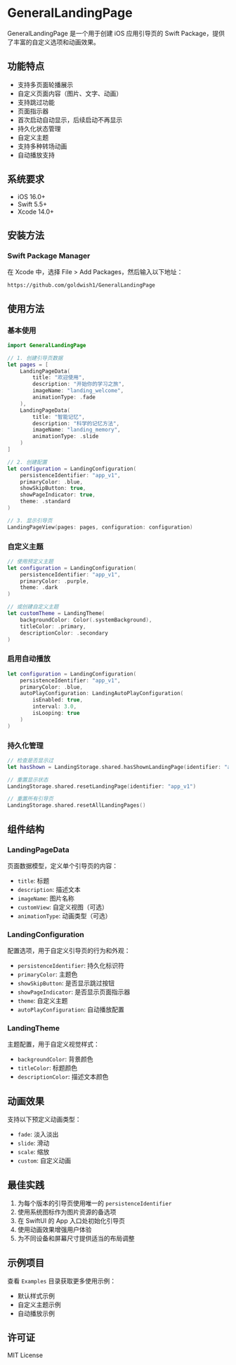 # GeneralLandingPage

GeneralLandingPage 是一个用于创建 iOS 应用引导页的 Swift Package，提供了丰富的自定义选项和动画效果。

## 功能特点

- 支持多页面轮播展示
- 自定义页面内容（图片、文字、动画）
- 支持跳过功能
- 页面指示器
- 首次启动自动显示，后续启动不再显示
- 持久化状态管理
- 自定义主题
- 支持多种转场动画
- 自动播放支持

## 系统要求

- iOS 16.0+
- Swift 5.5+
- Xcode 14.0+

## 安装方法

### Swift Package Manager

在 Xcode 中，选择 File > Add Packages，然后输入以下地址：

```
https://github.com/goldwish1/GeneralLandingPage
```

## 使用方法

### 基本使用

```swift
import GeneralLandingPage

// 1. 创建引导页数据
let pages = [
    LandingPageData(
        title: "欢迎使用",
        description: "开始你的学习之旅",
        imageName: "landing_welcome",
        animationType: .fade
    ),
    LandingPageData(
        title: "智能记忆",
        description: "科学的记忆方法",
        imageName: "landing_memory",
        animationType: .slide
    )
]

// 2. 创建配置
let configuration = LandingConfiguration(
    persistenceIdentifier: "app_v1",
    primaryColor: .blue,
    showSkipButton: true,
    showPageIndicator: true,
    theme: .standard
)

// 3. 显示引导页
LandingPageView(pages: pages, configuration: configuration)
```

### 自定义主题

```swift
// 使用预定义主题
let configuration = LandingConfiguration(
    persistenceIdentifier: "app_v1",
    primaryColor: .purple,
    theme: .dark
)

// 或创建自定义主题
let customTheme = LandingTheme(
    backgroundColor: Color(.systemBackground),
    titleColor: .primary,
    descriptionColor: .secondary
)
```

### 启用自动播放

```swift
let configuration = LandingConfiguration(
    persistenceIdentifier: "app_v1",
    primaryColor: .blue,
    autoPlayConfiguration: LandingAutoPlayConfiguration(
        isEnabled: true,
        interval: 3.0,
        isLooping: true
    )
)
```

### 持久化管理

```swift
// 检查是否显示过
let hasShown = LandingStorage.shared.hasShownLandingPage(identifier: "app_v1")

// 重置显示状态
LandingStorage.shared.resetLandingPage(identifier: "app_v1")

// 重置所有引导页
LandingStorage.shared.resetAllLandingPages()
```

## 组件结构

### LandingPageData

页面数据模型，定义单个引导页的内容：
- `title`: 标题
- `description`: 描述文本
- `imageName`: 图片名称
- `customView`: 自定义视图（可选）
- `animationType`: 动画类型（可选）

### LandingConfiguration

配置选项，用于自定义引导页的行为和外观：
- `persistenceIdentifier`: 持久化标识符
- `primaryColor`: 主题色
- `showSkipButton`: 是否显示跳过按钮
- `showPageIndicator`: 是否显示页面指示器
- `theme`: 自定义主题
- `autoPlayConfiguration`: 自动播放配置

### LandingTheme

主题配置，用于自定义视觉样式：
- `backgroundColor`: 背景颜色
- `titleColor`: 标题颜色
- `descriptionColor`: 描述文本颜色

## 动画效果

支持以下预定义动画类型：
- `fade`: 淡入淡出
- `slide`: 滑动
- `scale`: 缩放
- `custom`: 自定义动画

## 最佳实践

1. 为每个版本的引导页使用唯一的 `persistenceIdentifier`
2. 使用系统图标作为图片资源的备选项
3. 在 SwiftUI 的 App 入口处初始化引导页
4. 使用动画效果增强用户体验
5. 为不同设备和屏幕尺寸提供适当的布局调整

## 示例项目

查看 `Examples` 目录获取更多使用示例：
- 默认样式示例
- 自定义主题示例
- 自动播放示例

## 许可证

MIT License 